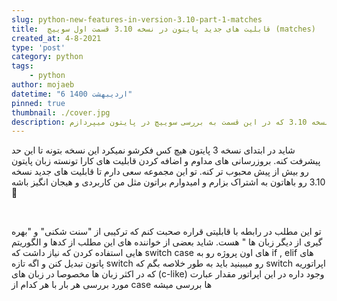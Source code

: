 ```yaml
---
slug: python-new-features-in-version-3.10-part-1-matches
title:  قابلیت های جدید پایتون در نسخه 3.10 قسمت اول سوییچ (matches)
created_at: 4-8-2021
type: 'post'
category: python
tags: 
    - python
author: mojaeb
datetime: "6 اردیبهشت 1400"
pinned: true
thumbnail: ./cover.jpg
description: بررسی ویژگی های جدید پایتون در نسخه 3.10 که در این قسمت به بررسی سوییچ در پایتون میپردازم
---
```



شاید در ابتدای نسخه 3 پایتون هیچ کس فکرشو نمیکرد این نسخه بتونه تا این حد پیشرفت کنه. بروزرسانی های مداوم و اضافه کردن قابلیت های کارا تونسته زبان پایتون رو بیش از پیش محبوب تر کنه. 
تو این مجموعه سعی دارم تا قابلیت های جدید نسخه 3.10 رو باهاتون به اشتراک بزارم و امیدوارم براتون مثل من کاربردی و هیجان انگیز باشه 🤩


<br/>

تو این مطلب در رابطه با قابلیتی قراره صحبت کنم که ترکیبی از "سنت شکنی" و "بهره گیری از دیگر زبان ها " هست.
شاید بعضی از خواننده های این مطلب از  کدها و الگوریتم هایی استفاده کردن که نیاز داشت که switch case های اون پروژه رو به if , elif های پاتون تبدیل کنن و اگه تازه switch رو میبینید باید به طور خلاصه بگم که switch اپراتوریه که در اکثر زبان ها مخصوصا در زبان های (c-like) وجود داره در این اپراتور مقدار عبارت مورد بررسی هر بار با هر کدام از case ها بررسی میشه